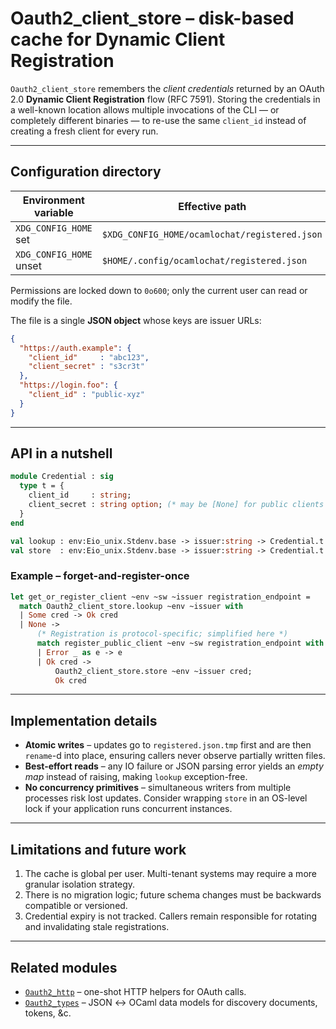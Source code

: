 # Oauth2_client_store – disk-based cache for Dynamic Client Registration

`Oauth2_client_store` remembers the *client credentials* returned by an
OAuth 2.0 **Dynamic Client Registration** flow (RFC 7591).  Storing the
credentials in a well-known location allows multiple invocations of the
CLI — or completely different binaries — to re-use the same
`client_id` instead of creating a fresh client for every run.

---

## Configuration directory

| Environment variable     | Effective path                                   |
|--------------------------|--------------------------------------------------|
| `XDG_CONFIG_HOME` set    | `$XDG_CONFIG_HOME/ocamlochat/registered.json`       |
| `XDG_CONFIG_HOME` unset  | `$HOME/.config/ocamlochat/registered.json`          |

Permissions are locked down to `0o600`; only the current user can read or
modify the file.

The file is a single **JSON object** whose keys are issuer URLs:

```json
{
  "https://auth.example": {
    "client_id"     : "abc123",
    "client_secret" : "s3cr3t"
  },
  "https://login.foo": {
    "client_id" : "public-xyz"
  }
}
```

---

## API in a nutshell

```ocaml
module Credential : sig
  type t = {
    client_id     : string;
    client_secret : string option; (* may be [None] for public clients *)
  }
end

val lookup : env:Eio_unix.Stdenv.base -> issuer:string -> Credential.t option
val store  : env:Eio_unix.Stdenv.base -> issuer:string -> Credential.t -> unit
```

### Example – forget-and-register-once

```ocaml
let get_or_register_client ~env ~sw ~issuer registration_endpoint =
  match Oauth2_client_store.lookup ~env ~issuer with
  | Some cred -> Ok cred
  | None ->
      (* Registration is protocol-specific; simplified here *)
      match register_public_client ~env ~sw registration_endpoint with
      | Error _ as e -> e
      | Ok cred ->
          Oauth2_client_store.store ~env ~issuer cred;
          Ok cred
```

---

## Implementation details

* **Atomic writes** – updates go to `registered.json.tmp` first and are
  then `rename`-d into place, ensuring callers never observe partially
  written files.
* **Best-effort reads** – any IO failure or JSON parsing error yields an
  *empty map* instead of raising, making `lookup` exception-free.
* **No concurrency primitives** – simultaneous writers from multiple
  processes risk lost updates.  Consider wrapping `store` in an
  OS-level lock if your application runs concurrent instances.

---

## Limitations and future work

1. The cache is global per user.  Multi-tenant systems may require a
   more granular isolation strategy.
2. There is no migration logic; future schema changes must be backwards
   compatible or versioned.
3. Credential expiry is not tracked.  Callers remain responsible for
   rotating and invalidating stale registrations.

---

## Related modules

* [`Oauth2_http`](oauth2_http.doc.md) – one-shot HTTP helpers for OAuth
  calls.
* [`Oauth2_types`](oauth2_types.doc.md) – JSON ↔ OCaml data models for
  discovery documents, tokens, &c.

